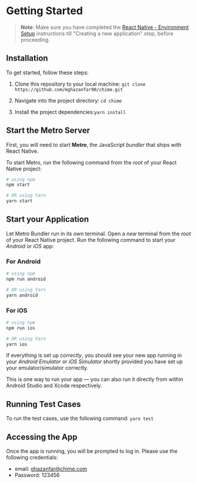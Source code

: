 # Getting Started

>**Note**: Make sure you have completed the [React Native - Environment Setup](https://reactnative.dev/docs/environment-setup) instructions till "Creating a new application" step, before proceeding.

## Installation

To get started, follow these steps:

1. Clone this repository to your local machine: `git clone https://github.com/mghazanfar90/chime.git`

2. Navigate into the project directory: `cd chime`

3. Install the project dependencies:`yarn install`


## Start the Metro Server

First, you will need to start **Metro**, the JavaScript _bundler_ that ships _with_ React Native.

To start Metro, run the following command from the _root_ of your React Native project:

```bash
# using npm
npm start

# OR using Yarn
yarn start
```

## Start your Application

Let Metro Bundler run in its _own_ terminal. Open a _new_ terminal from the _root_ of your React Native project. Run the following command to start your _Android_ or _iOS_ app:

### For Android

```bash
# using npm
npm run android

# OR using Yarn
yarn android
```

### For iOS

```bash
# using npm
npm run ios

# OR using Yarn
yarn ios
```

If everything is set up _correctly_, you should see your new app running in your _Android Emulator_ or _iOS Simulator_ shortly provided you have set up your emulator/simulator correctly.

This is one way to run your app — you can also run it directly from within Android Studio and Xcode respectively.

## Running Test Cases

To run the test cases, use the following command: `yarn test`

## Accessing the App

Once the app is running, you will be prompted to log in. Please use the following credentials:

- email: ghazanfar@chime.com
- Password: 123456
